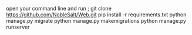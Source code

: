 open your command line and run ;
git clone https://github.com/NobleSalt/Web.git
pip install -r requirements.txt
python manage.py migrate
python manage.py makemigrations
python manage.py runserver